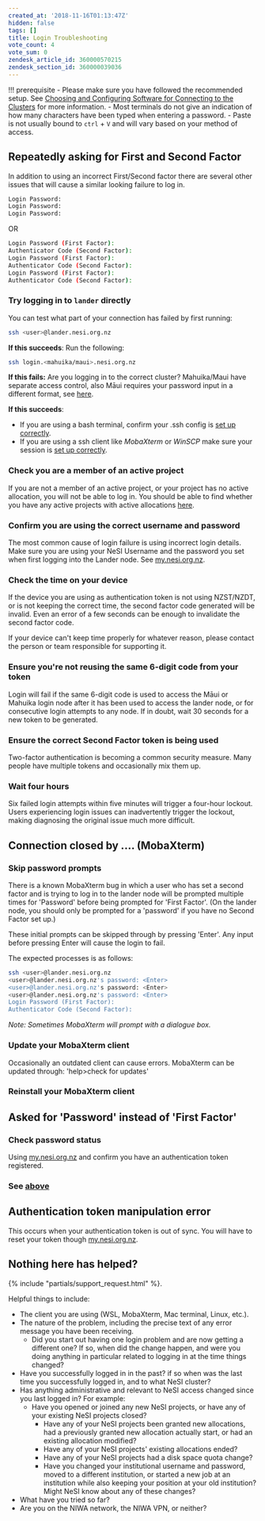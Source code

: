 ```yaml
---
created_at: '2018-11-16T01:13:47Z'
hidden: false
tags: []
title: Login Troubleshooting
vote_count: 4
vote_sum: 0
zendesk_article_id: 360000570215
zendesk_section_id: 360000039036
---
```



!!! prerequisite
    - Please make sure you have followed the recommended setup. See [Choosing and Configuring Software for Connecting to the Clusters](../../Getting_Started/Accessing_the_HPCs/Choosing_and_Configuring_Software_for_Connecting_to_the_Clusters.md) for more information.
    - Most terminals do not give an indication of how many characters have been typed when entering a password.
    - Paste is not usually bound to `ctrl` + `V` and will vary based on your method of access.

## Repeatedly asking for First and Second Factor

In addition to using an incorrect First/Second factor there are several
other issues that will cause a similar looking failure to log in.

```sh
Login Password:
Login Password:
Login Password:
```

OR

```sh
Login Password (First Factor): 
Authenticator Code (Second Factor):
Login Password (First Factor): 
Authenticator Code (Second Factor):
Login Password (First Factor): 
Authenticator Code (Second Factor):
```

### Try logging in to `lander` directly

You can test what part of your connection has failed by first running:

```sh
ssh <user>@lander.nesi.org.nz
```

**If this succeeds**: Run the following:

```sh
ssh login.<mahuika/maui>.nesi.org.nz
```

**If this fails:** Are you logging in to the correct cluster?
Mahuika/Maui have separate access control, also Māui requires your
password input in a different format, see
[here](../../General/FAQs/Mahuika_Maui_Differences.md).

**If this succeeds**:

- If you are using a bash terminal, confirm your .ssh config is [set up correctly](../../Getting_Started/Accessing_the_HPCs/Choosing_and_Configuring_Software_for_Connecting_to_the_Clusters.md).
- If you are using a ssh client like *MobaXterm* or *WinSCP* make sure your session is [set up correctly](../../Getting_Started/Accessing_the_HPCs/Choosing_and_Configuring_Software_for_Connecting_to_the_Clusters.md).

### Check you are a member of an active project

If you are not a member of an active project, or your project has no
active allocation, you will not be able to log in. You should be able to
find whether you have any active projects with active
allocations [here](https://my.nesi.org.nz/html/view_projects).

### Confirm you are using the correct username and password

The most common cause of login failure is using incorrect login details.
Make sure you are using your NeSI Username and the password you set when
first logging into the Lander node. See
[my.nesi.org.nz](https://my.nesi.org.nz/).

### Check the time on your device

If the device you are using as authentication token is not using
NZST/NZDT, or is not keeping the correct time, the second factor code
generated will be invalid. Even an error of a few seconds can be enough
to invalidate the second factor code.

If your device can't keep time properly for whatever reason, please
contact the person or team responsible for supporting it.

### Ensure you're not reusing the same 6-digit code from your token

Login will fail if the same 6-digit code is used to access the Māui or
Mahuika login node after it has been used to access the lander node, or
for consecutive login attempts to any node. If in doubt, wait 30 seconds
for a new token to be generated.

### Ensure the correct Second Factor token is being used

Two-factor authentication is becoming a common security measure. Many
people have multiple tokens and occasionally mix them up.

### Wait four hours

Six failed login attempts within five minutes will trigger a four-hour
lockout. Users experiencing login issues can inadvertently trigger the
lockout, making diagnosing the original issue much more difficult.  

## Connection closed by .... (MobaXterm)

### Skip password prompts

There is a known MobaXterm bug in which a user who has set a second
factor and is trying to log in to the lander node will be prompted
multiple times for 'Password' before being prompted for 'First Factor'.
(On the lander node, you should only be prompted for a 'password' if you
have no Second Factor set up.)

These initial prompts can be skipped through by pressing 'Enter'. Any
input before pressing Enter will cause the login to fail.

The expected processes is as follows:

```sh
ssh <user>@lander.nesi.org.nz 
<user>@lander.nesi.org.nz's password: <Enter>
<user>@lander.nesi.org.nz's password: <Enter>
<user>@lander.nesi.org.nz's password: <Enter>
Login Password (First Factor): 
Authenticator Code (Second Factor):
```

*Note: Sometimes MobaXterm will prompt with a dialogue box.*

### Update your MobaXterm client

Occasionally an outdated client can cause errors.
MobaXterm can be updated through: 'help&gt;check for updates'

### Reinstall your MobaXterm client

## Asked for 'Password' instead of 'First Factor'

### Check password status

Using [my.nesi.org.nz](https://my.nesi.org.nz/) and confirm you have an authentication token registered.

### See [above](#skip-password-prompts)

## Authentication token manipulation error

This occurs when your authentication token is out of sync. You will have
to reset your token though [my.nesi.org.nz](https://my.nesi.org.nz/).

## Nothing here has helped?

 {% include "partials/support_request.html" %}.

Helpful things to include:

- The client you are using (WSL, MobaXterm, Mac terminal, Linux,
    etc.).
- The nature of the problem, including the precise text of any error
    message you have been receiving.
  - Did you start out having one login problem and are now getting a
        different one? If so, when did the change happen, and were you
        doing anything in particular related to logging in at the time
        things changed?
- Have you successfully logged in in the past? if so when was the last
    time you successfully logged in, and to what NeSI cluster?
- Has anything administrative and relevant to NeSI access changed
    since you last logged in? For example:
  - Have you opened or joined any new NeSI projects, or have any of
        your existing NeSI projects closed?
    - Have any of your NeSI projects been granted new allocations, had
        a previously granted new allocation actually start, or had an
        existing allocation modified?
    - Have any of your NeSI projects' existing allocations ended?
    - Have any of your NeSI projects had a disk space quota change?
    - Have you changed your institutional username and password, moved
        to a different institution, or started a new job at an
        institution while also keeping your position at your old
        institution? Might NeSI know about any of these changes?
- What have you tried so far?
- Are you on the NIWA network, the NIWA VPN, or neither?